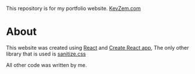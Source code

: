 This repository is for my portfolio website. [KevZem.com](https://www.kevzem.com)

# About

This website was created using [React](https://github.com/facebook/react/) and [Create React app](https://github.com/facebook/create-react-app), The only other library that is used is [sanitize.css](https://github.com/csstools/sanitize.css)

All other code was written by me.
